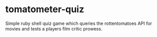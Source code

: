 tomatometer-quiz
================

Simple ruby shell quiz game which queries the rottentomatoes API for movies and tests a players film critic prowess.